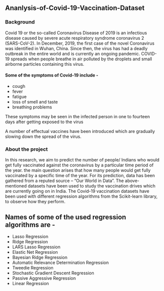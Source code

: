 ## Ananlysis-of-Covid-19-Vaccination-Dataset


<h3> Background </h3> 

Covid 19 or the so-called Coronavirus Disease of 2019 is an infectious disease caused by severe acute respiratory syndrome coronavirus 2 (SARS-CoV-2). In December, 2019, the first case of the novel Coronavirus was identified in Wuhan, China. Since then, the virus has had a deadly outbreak in the entire world and is currently an ongoing pandemic. COVID-19 spreads when people breathe in air polluted by the droplets and small airborne particles containing this virus.

#### Some of the symptoms of Covid-19 include - 
<ul>
  <li> cough </li>
  <li> fever </li>
  <li> fatigue </li>
  <li> loss of smell and taste </li>
  <li> breathing problems </li> 
</ul>
These symptoms may be seen in the infected person in one to fourteen days after getting exposed to the virus

A number of effectual vaccines have been introduced which are gradually slowing down the spread of the virus. 

<h3> About the project </h3> 

In this research, we aim to predict the number of people/ Indians who would get fully vaccinated against the coronavirus by a particular time period of the year. the main question arises that how many people would get fully vaccinated by a specific time of the year. For its prediction, data has been gathered from a reputed source – “Our World in Data”. The above-mentioned datasets have been used to study the vaccination drives which are currently going on in India. The Covid-19 vaccination datasets have been used with different regression algorithms from the Scikit-learn library, to observe how they perform.

<h2> Names of some of the used regression algorithms are - </h2>
<ul>
  <li> Lasso Regression </li>
  <li> Ridge Regression </li>
  <li> LARS Lasso Regression </li>
  <li> Elastic Net Regression </li>
  <li> Bayesian Ridge Regression </li>
  <li> Automatic Relevance Determination Regression </li>
  <li> Tweedie Regression </li>
  <li> Stochastic Gradient Descent Regression </li>
  <li> Passive Aggressive Regression </li>
  <li> Linear Regression </li>
</ul>









